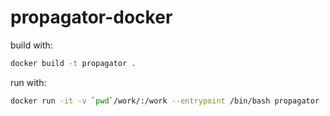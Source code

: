 # propagator-docker

build with:
```bash
docker build -t propagator .
```

run with:
```bash
docker run -it -v `pwd`/work/:/work --entrypoint /bin/bash propagator
```